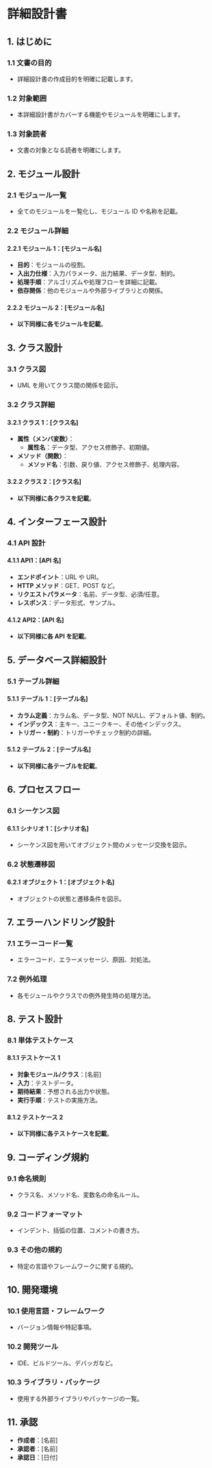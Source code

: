 # 詳細設計書

## 1. はじめに

### 1.1 文書の目的

- 詳細設計書の作成目的を明確に記載します。

### 1.2 対象範囲

- 本詳細設計書がカバーする機能やモジュールを明確にします。

### 1.3 対象読者

- 文書の対象となる読者を明確にします。

## 2. モジュール設計

### 2.1 モジュール一覧

- 全てのモジュールを一覧化し、モジュール ID や名称を記載。

### 2.2 モジュール詳細

#### 2.2.1 モジュール 1：\[モジュール名\]

- **目的**：モジュールの役割。
- **入出力仕様**：入力パラメータ、出力結果、データ型、制約。
- **処理手順**：アルゴリズムや処理フローを詳細に記載。
- **依存関係**：他のモジュールや外部ライブラリとの関係。

#### 2.2.2 モジュール 2：\[モジュール名\]

- **以下同様に各モジュールを記載**。

## 3. クラス設計

### 3.1 クラス図

- UML を用いてクラス間の関係を図示。

### 3.2 クラス詳細

#### 3.2.1 クラス 1：\[クラス名\]

- **属性（メンバ変数）**：
  - **属性名**：データ型、アクセス修飾子、初期値。
- **メソッド（関数）**：
  - **メソッド名**：引数、戻り値、アクセス修飾子、処理内容。

#### 3.2.2 クラス 2：\[クラス名\]

- **以下同様に各クラスを記載**。

## 4. インターフェース設計

### 4.1 API 設計

#### 4.1.1 API1：\[API 名\]

- **エンドポイント**：URL や URI。
- **HTTP メソッド**：GET、POST など。
- **リクエストパラメータ**：名前、データ型、必須/任意。
- **レスポンス**：データ形式、サンプル。

#### 4.1.2 API2：\[API 名\]

- **以下同様に各 API を記載**。

## 5. データベース詳細設計

### 5.1 テーブル詳細

#### 5.1.1 テーブル 1：\[テーブル名\]

- **カラム定義**：カラム名、データ型、NOT NULL、デフォルト値、制約。
- **インデックス**：主キー、ユニークキー、その他インデックス。
- **トリガー・制約**：トリガーやチェック制約の詳細。

#### 5.1.2 テーブル 2：\[テーブル名\]

- **以下同様に各テーブルを記載**。

## 6. プロセスフロー

### 6.1 シーケンス図

#### 6.1.1 シナリオ 1：\[シナリオ名\]

- シーケンス図を用いてオブジェクト間のメッセージ交換を図示。

### 6.2 状態遷移図

#### 6.2.1 オブジェクト 1：\[オブジェクト名\]

- オブジェクトの状態と遷移条件を図示。

## 7. エラーハンドリング設計

### 7.1 エラーコード一覧

- エラーコード、エラーメッセージ、原因、対処法。

### 7.2 例外処理

- 各モジュールやクラスでの例外発生時の処理方法。

## 8. テスト設計

### 8.1 単体テストケース

#### 8.1.1 テストケース 1

- **対象モジュール/クラス**：\[名前\]
- **入力**：テストデータ。
- **期待結果**：予想される出力や状態。
- **実行手順**：テストの実施方法。

#### 8.1.2 テストケース 2

- **以下同様に各テストケースを記載**。

## 9. コーディング規約

### 9.1 命名規則

- クラス名、メソッド名、変数名の命名ルール。

### 9.2 コードフォーマット

- インデント、括弧の位置、コメントの書き方。

### 9.3 その他の規約

- 特定の言語やフレームワークに関する規約。

## 10. 開発環境

### 10.1 使用言語・フレームワーク

- バージョン情報や特記事項。

### 10.2 開発ツール

- IDE、ビルドツール、デバッガなど。

### 10.3 ライブラリ・パッケージ

- 使用する外部ライブラリやパッケージの一覧。

## 11. 承認

- **作成者**：\[名前\]
- **承認者**：\[名前\]
- **承認日**：\[日付\]
